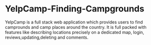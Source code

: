 # YelpCamp-Finding-Campgrounds
YelpCamp is a full stack web application which provides users to find camprounds and camp places around the country. It is full packed with features like describing locations precisely on a dedicated map, login, reviews,updating,deleting and comments.
